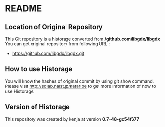 # README
## Location of Original Repository
This Git repository is a historage converted from **/github.com/libgdx/libgdx**  
You can get original repository from following URL :

- https://github.com/libgdx/libgdx.git

## How to use Historage
You will know the hashes of original commit by using git show command.  
Please visit <http://sdlab.naist.jp/kataribe> to get more information of how to use Historage.

## Version of Historage
This repository was created by kenja at version **0.7-48-gc54f677**
